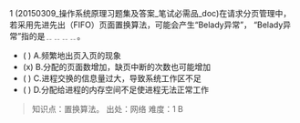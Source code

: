 1
(20150309_操作系统原理习题集及答案_笔试必需品_doc)在请求分页管理中，若采用先进先出（FIFO）页面置换算法，可能会产生“Belady异常”，
“Belady异常”指的是﹎﹎﹎﹎。
- ( ) A.频繁地出页入页的现象 
- (x) B.分配的页面数增加，缺页中断的次数也可能增加 
- ( ) C.进程交换的信息量过大，导致系统工作区不足
- ( ) D.分配给进程的内存空间不足使进程无法正常工作

> 知识点：置换算法。
> 出处：网络
> 难度：1
> B
